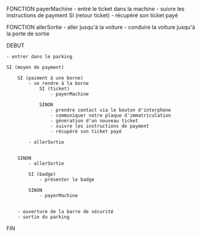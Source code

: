 FONCTION payerMachine
    - entré le ticket dans la machine
    - suivre les instructions de payment
    SI (retour ticket)
        - récupéré son ticket payé 

FONCTION allerSortie
    - aller jusqu'à la voiture
    - conduire la voiture jusqu'à la porte de sortie


DEBUT

    - entrer dans le parking
   
    SI (moyen de payment)

        SI (paiment à une borne)
            - se rendre à la borne
                SI (ticket)
                    - payerMachine
                
                SINON
                    - prendre contact via le bouton d'interphone
                    - communiquer votre plaque d'immatriculation
                    - génération d'un nouveau ticket
                    - suivre les instructions de payment
                    - récupéré son ticket payé
        
            - allerSortie

        
        SINON
            - allerSortie
            
            SI (badge)
                - présenter le badge

            SINON
                - payerMachine

        
        - ouverture de la barre de sécurité
        - sortie du parking

FIN
